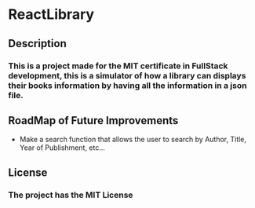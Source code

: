 # ReactLibrary

## Description

### This is a project made for the MIT certificate in FullStack development, this is a simulator of how a library can displays their books information by having all the information in a json file.

## RoadMap of Future Improvements

* Make a search function that allows the user to search by Author, Title, Year of Publishment, etc...

## License

### The project has the MIT License
